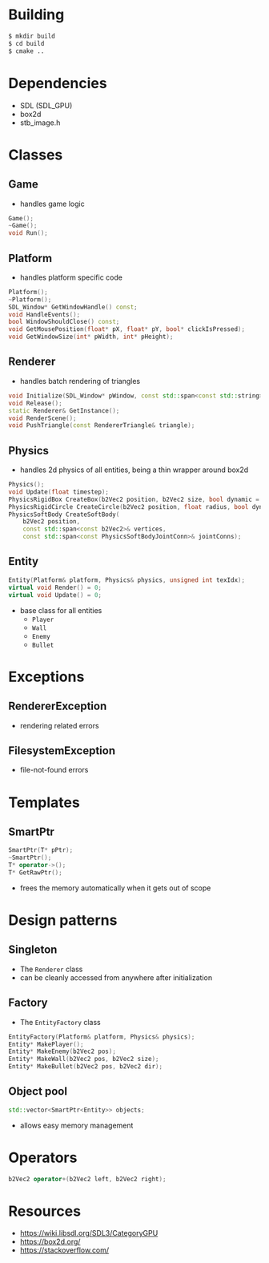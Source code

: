 # Building
```bash
$ mkdir build
$ cd build
$ cmake ..
```

# Dependencies
- SDL (SDL_GPU)
- box2d
- stb_image.h

# Classes
## Game
- handles game logic
```cpp
Game();
~Game();
void Run();
```

## Platform
- handles platform specific code
```cpp
Platform();
~Platform();
SDL_Window* GetWindowHandle() const;
void HandleEvents();
bool WindowShouldClose() const;
void GetMousePosition(float* pX, float* pY, bool* clickIsPressed);
void GetWindowSize(int* pWidth, int* pHeight);
```

## Renderer
- handles batch rendering of triangles
```cpp
void Initialize(SDL_Window* pWindow, const std::span<const std::string>& texturePaths);
void Release();
static Renderer& GetInstance();
void RenderScene();
void PushTriangle(const RendererTriangle& triangle);
```

## Physics
- handles 2d physics of all entities, being a thin wrapper around box2d
```cpp
Physics();
void Update(float timestep);
PhysicsRigidBox CreateBox(b2Vec2 position, b2Vec2 size, bool dynamic = false);
PhysicsRigidCircle CreateCircle(b2Vec2 position, float radius, bool dynamic = false);
PhysicsSoftBody CreateSoftBody(
    b2Vec2 position,
    const std::span<const b2Vec2>& vertices,
    const std::span<const PhysicsSoftBodyJointConn>& jointConns);
```

## Entity
```cpp
Entity(Platform& platform, Physics& physics, unsigned int texIdx);
virtual void Render() = 0;
virtual void Update() = 0;
```
- base class for all entities
    - `Player`
    - `Wall`
    - `Enemy`
    - `Bullet`

# Exceptions
## RendererException
- rendering related errors
## FilesystemException
- file-not-found errors

# Templates
## SmartPtr<T>
```cpp
SmartPtr(T* pPtr);
~SmartPtr();
T* operator->();
T* GetRawPtr();
```
- frees the memory automatically when it gets out of scope

# Design patterns
## Singleton
- The `Renderer` class
- can be cleanly accessed from anywhere after initialization
## Factory
- The `EntityFactory` class
```cpp
EntityFactory(Platform& platform, Physics& physics);
Entity* MakePlayer();
Entity* MakeEnemy(b2Vec2 pos);
Entity* MakeWall(b2Vec2 pos, b2Vec2 size);
Entity* MakeBullet(b2Vec2 pos, b2Vec2 dir);
```
## Object pool
```cpp
std::vector<SmartPtr<Entity>> objects;
```
- allows easy memory management

# Operators
```cpp
b2Vec2 operator+(b2Vec2 left, b2Vec2 right);
```

# Resources
- https://wiki.libsdl.org/SDL3/CategoryGPU
- https://box2d.org/
- https://stackoverflow.com/

